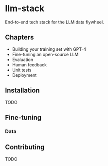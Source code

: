 # llm-stack

End-to-end tech stack for the LLM data flywheel.

## Chapters

- Building your training set with GPT-4
- Fine-tuning an open-source LLM
- Evaluation
- Human feedback
- Unit tests
- Deployment

## Installation

TODO

## Fine-tuning

### Data

## Contributing

TODO

## 